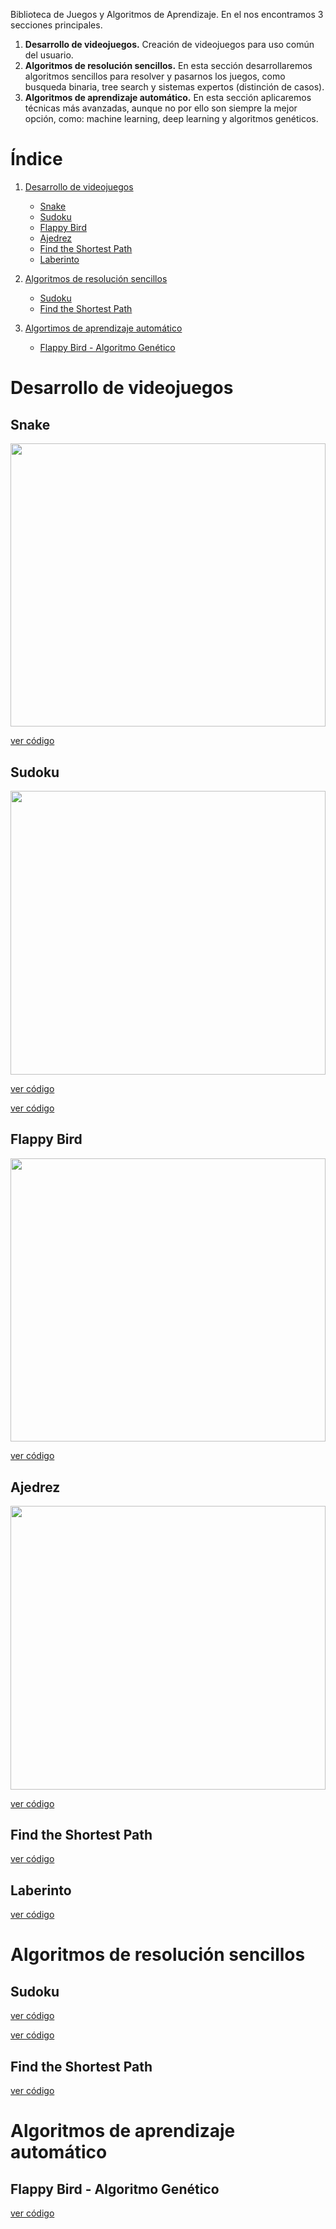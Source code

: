Biblioteca de Juegos y Algoritmos de Aprendizaje. En el nos encontramos 3 secciones principales. 

   1) **Desarrollo de videojuegos.** Creación de videojuegos para uso común del usuario.
   2) **Algoritmos de resolución sencillos.** En esta sección desarrollaremos algoritmos sencillos para resolver y pasarnos los juegos, como busqueda binaria, tree search y sistemas expertos (distinción de casos).
   3) **Algoritmos de aprendizaje automático.** En esta sección aplicaremos técnicas más avanzadas, aunque no por ello son siempre la mejor opción, como: machine learning, deep learning y algoritmos genéticos.

# Índice
 
 1. [Desarrollo de videojuegos](#id1)
    - [Snake](#id1.1)
    - [Sudoku](#id1.2)
    - [Flappy Bird](#id1.3)
    - [Ajedrez](#id1.4)
    - [Find the Shortest Path](#id1.5)
    - [Laberinto](#id1.6)

 2. [Algoritmos de resolución sencillos](#id2)
    - [Sudoku](#id2.1)
    - [Find the Shortest Path](#id2.2)

 3. [Algortimos de aprendizaje automático](#id3)
    - [Flappy Bird - Algoritmo Genético](#id3.1)





# Desarrollo de videojuegos <a name=id1> </a>

## Snake <a name=id1.1> </a>

<div style="text-align:center;">
  <image src="/images/snake.gif" style="width:100%; height:12cm;">
</div>

<a href=https://github.com/JavierAM01/Juego-Snake> ver código </a>

## Sudoku <a name=id1.2> </a>

<div style="text-align:center;">
  <image src="/images/sudoku.gif" style="width:100%; height:12cm;">
</div>

<a href=https://github.com/JavierAM01/Juego-Sudoku> ver código </a>

<a href=https://github.com/JavierAM01/Juego-Sudoku-2> ver código </a>

## Flappy Bird <a name=id1.3> </a>

<div style="text-align:center;">
  <image src="/images/flappybird.gif" style="width:100%; height:12cm;">
</div>

<a href=https://github.com/JavierAM01/Juego-FlappyBird> ver código </a>

## Ajedrez <a name=id1.4> </a>

<div style="text-align:center;">
  <image src="/images/ajedrez.gif" style="width:100%; height:12cm;">
</div>

<a href=https://github.com/JavierAM01/Juego-Ajedrez> ver código </a>

## Find the Shortest Path <a name=id1.5> </a>

<a href=https://github.com/JavierAM01/Juego-ShortestPath> ver código </a>

## Laberinto <a name=id1.6> </a>

<a href=https://github.com/JavierAM01/Juego-Laberinto-Versiones> ver código </a>






# Algoritmos de resolución sencillos <a name=id2> </a>

## Sudoku <a name=id2.1> </a>

<a href=https://github.com/JavierAM01/Juego-Sudoku> ver código </a>

<a href=https://github.com/JavierAM01/Juego-Sudoku-2> ver código </a>

## Find the Shortest Path <a name=id2.2> </a>

<a href=https://github.com/JavierAM01/Juego-ShortestPath> ver código </a>





# Algoritmos de aprendizaje automático <a name=id3> </a>

## Flappy Bird - Algoritmo Genético <a name=id3.1> </a>

<a href=https://github.com/JavierAM01/Juego-FlappyBird-AlgoritmoGenetico> ver código </a>






